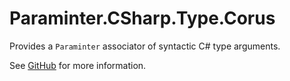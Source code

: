# Paraminter.CSharp.Type.Corus

Provides a `Paraminter` associator of syntactic C# type arguments.

See [GitHub](https://github.com/Paraminter/Paraminter.CSharp.Type.Corus) for more information.